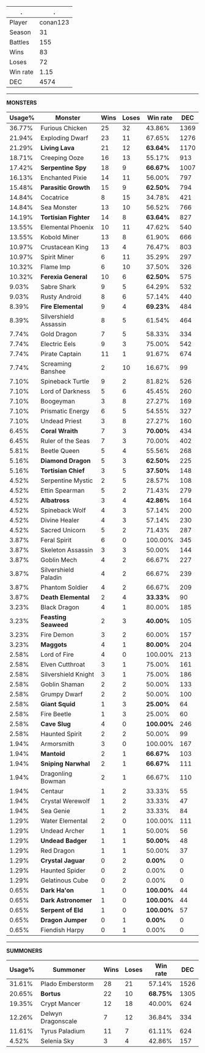 .|.
|-|-
Player|conan123
Season|31
Battles|155
Wins|83
Loses|72
Win rate|1.15
DEC|4574

---
**MONSTERS**

Usage%|Monster|Wins|Loses|Win rate|DEC|
-|-|-|-|-|-|
36.77%|Furious Chicken|25|32|43.86%|1369|
21.94%|Exploding Dwarf|23|11|67.65%|1276|
21.29%|**Living Lava**|21|12|**63.64%**|1170|
18.71%|Creeping Ooze|16|13|55.17%|913|
17.42%|**Serpentine Spy**|18|9|**66.67%**|1007|
16.13%|Enchanted Pixie|14|11|56.00%|797|
15.48%|**Parasitic Growth**|15|9|**62.50%**|794|
14.84%|Cocatrice|8|15|34.78%|421|
14.84%|Sea Monster|13|10|56.52%|766|
14.19%|**Tortisian Fighter**|14|8|**63.64%**|827|
13.55%|Elemental Phoenix|10|11|47.62%|540|
13.55%|Kobold Miner|13|8|61.90%|666|
10.97%|Crustacean King|13|4|76.47%|803|
10.97%|Spirit Miner|6|11|35.29%|297|
10.32%|Flame Imp|6|10|37.50%|326|
10.32%|**Ferexia General**|10|6|**62.50%**|575|
9.03%|Sabre Shark|9|5|64.29%|532|
9.03%|Rusty Android|8|6|57.14%|440|
8.39%|**Fire Elemental**|9|4|**69.23%**|484|
8.39%|Silvershield Assassin|8|5|61.54%|464|
7.74%|Gold Dragon|7|5|58.33%|334|
7.74%|Electric Eels|9|3|75.00%|542|
7.74%|Pirate Captain|11|1|91.67%|674|
7.74%|Screaming Banshee|2|10|16.67%|99|
7.10%|Spineback Turtle|9|2|81.82%|526|
7.10%|Lord of Darkness|5|6|45.45%|260|
7.10%|Boogeyman|3|8|27.27%|169|
7.10%|Prismatic Energy|6|5|54.55%|327|
7.10%|Undead Priest|3|8|27.27%|160|
6.45%|**Coral Wraith**|7|3|**70.00%**|434|
6.45%|Ruler of the Seas|7|3|70.00%|402|
5.81%|Beetle Queen|5|4|55.56%|268|
5.16%|**Diamond Dragon**|5|3|**62.50%**|225|
5.16%|**Tortisian Chief**|3|5|**37.50%**|148|
4.52%|Serpentine Mystic|2|5|28.57%|108|
4.52%|Ettin Spearman|5|2|71.43%|279|
4.52%|**Albatross**|3|4|**42.86%**|164|
4.52%|Spineback Wolf|4|3|57.14%|200|
4.52%|Divine Healer|4|3|57.14%|230|
4.52%|Sacred Unicorn|5|2|71.43%|287|
3.87%|Feral Spirit|6|0|100.00%|345|
3.87%|Skeleton Assassin|3|3|50.00%|144|
3.87%|Goblin Mech|4|2|66.67%|227|
3.87%|Silvershield Paladin|4|2|66.67%|239|
3.87%|Phantom Soldier|4|2|66.67%|209|
3.87%|**Death Elemental**|2|4|**33.33%**|90|
3.23%|Black Dragon|4|1|80.00%|185|
3.23%|**Feasting Seaweed**|2|3|**40.00%**|105|
3.23%|Fire Demon|3|2|60.00%|157|
3.23%|**Maggots**|4|1|**80.00%**|204|
2.58%|Lord of Fire|4|0|100.00%|213|
2.58%|Elven Cutthroat|3|1|75.00%|161|
2.58%|Silvershield Knight|3|1|75.00%|186|
2.58%|Goblin Shaman|2|2|50.00%|133|
2.58%|Grumpy Dwarf|2|2|50.00%|100|
2.58%|**Giant Squid**|1|3|**25.00%**|64|
2.58%|Fire Beetle|1|3|25.00%|60|
2.58%|**Cave Slug**|4|0|**100.00%**|246|
2.58%|Haunted Spirit|2|2|50.00%|99|
1.94%|Armorsmith|3|0|100.00%|167|
1.94%|**Mantoid**|2|1|**66.67%**|103|
1.94%|**Sniping Narwhal**|2|1|**66.67%**|111|
1.94%|Dragonling Bowman|2|1|66.67%|110|
1.94%|Centaur|1|2|33.33%|55|
1.94%|Crystal Werewolf|1|2|33.33%|47|
1.94%|Sea Genie|1|2|33.33%|84|
1.29%|Water Elemental|2|0|100.00%|111|
1.29%|Undead Archer|1|1|50.00%|56|
1.29%|**Undead Badger**|1|1|**50.00%**|48|
1.29%|Red Dragon|1|1|50.00%|37|
1.29%|**Crystal Jaguar**|0|2|**0.00%**|0|
1.29%|Haunted Spider|0|2|0.00%|0|
1.29%|Gelatinous Cube|0|2|0.00%|0|
0.65%|**Dark Ha'on**|1|0|**100.00%**|44|
0.65%|**Dark Astronomer**|1|0|**100.00%**|44|
0.65%|**Serpent of Eld**|1|0|**100.00%**|57|
0.65%|**Dragon Jumper**|0|1|**0.00%**|0|
0.65%|Fiendish Harpy|0|1|0.00%|0|

---
**SUMMONERS**

Usage%|Summoner|Wins|Loses|Win rate|DEC|
-|-|-|-|-|-|
31.61%|Plado Emberstorm|28|21|57.14%|1526|
20.65%|**Bortus**|22|10|**68.75%**|1305|
19.35%|Crypt Mancer|12|18|40.00%|624|
12.26%|Delwyn Dragonscale|7|12|36.84%|334|
11.61%|Tyrus Paladium|11|7|61.11%|624|
4.52%|Selenia Sky|3|4|42.86%|157|
